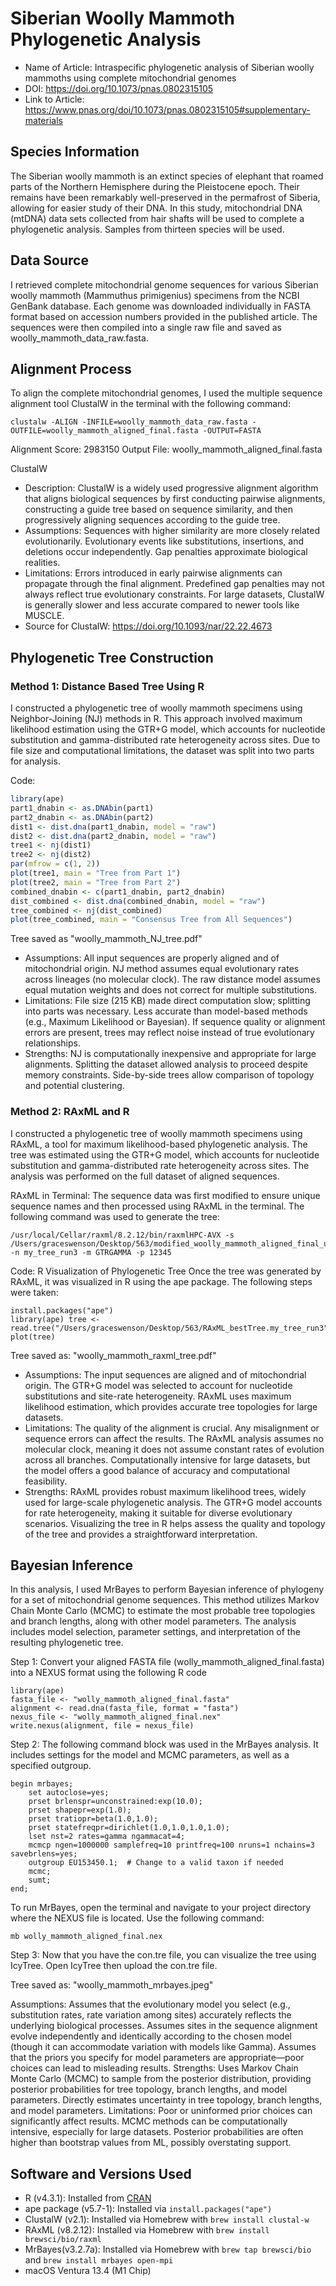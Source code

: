# Siberian Woolly Mammoth Phylogenetic Analysis
- Name of Article: Intraspecific phylogenetic analysis of Siberian woolly mammoths using complete mitochondrial genomes
- DOI:  https://doi.org/10.1073/pnas.0802315105
- Link to Article: https://www.pnas.org/doi/10.1073/pnas.0802315105#supplementary-materials

## Species Information
The Siberian woolly mammoth is an extinct species of elephant that roamed parts of the Northern Hemisphere during the Pleistocene epoch. Their remains have been remarkably well-preserved in the permafrost of Siberia, allowing for easier study of their DNA. In this study, mitochondrial DNA (mtDNA) data sets collected from hair shafts will be used to complete a phylogenetic analysis. Samples from thirteen species will be used.

## Data Source
I retrieved complete mitochondrial genome sequences for various Siberian woolly mammoth (Mammuthus primigenius) specimens from the NCBI GenBank database. Each genome was downloaded individually in FASTA format based on accession numbers provided in the published article. The sequences were then compiled into a single raw file and saved as woolly_mammoth_data_raw.fasta.

## Alignment Process
To align the complete mitochondrial genomes, I used the multiple sequence alignment tool ClustalW in the terminal with the following command:
```
clustalw -ALIGN -INFILE=woolly_mammoth_data_raw.fasta -OUTFILE=woolly_mammoth_aligned_final.fasta -OUTPUT=FASTA
```

Alignment Score: 2983150
Output File: woolly_mammoth_aligned_final.fasta

ClustalW
- Description: ClustalW is a widely used progressive alignment algorithm that aligns biological sequences by first conducting pairwise alignments, constructing a guide tree based on sequence similarity, and then progressively aligning sequences according to the guide tree.
- Assumptions: Sequences with higher similarity are more closely related evolutionarily. Evolutionary events like substitutions, insertions, and deletions occur independently. Gap penalties approximate biological realities.
- Limitations: Errors introduced in early pairwise alignments can propagate through the final alignment. Predefined gap penalties may not always reflect true evolutionary constraints. For large datasets, ClustalW is generally slower and less accurate compared to newer tools like MUSCLE.
- Source for ClustalW: https://doi.org/10.1093/nar/22.22.4673

## Phylogenetic Tree Construction
### Method 1: Distance Based Tree Using R
I constructed a phylogenetic tree of woolly mammoth specimens using Neighbor-Joining (NJ) methods in R. This approach involved maximum likelihood estimation using the GTR+G model, which accounts for nucleotide substitution and gamma-distributed rate heterogeneity across sites. Due to file size and computational limitations, the dataset was split into two parts for analysis.

Code: 
```r
library(ape)                              
part1_dnabin <- as.DNAbin(part1)
part2_dnabin <- as.DNAbin(part2)
dist1 <- dist.dna(part1_dnabin, model = "raw")
dist2 <- dist.dna(part2_dnabin, model = "raw")
tree1 <- nj(dist1)
tree2 <- nj(dist2)
par(mfrow = c(1, 2))
plot(tree1, main = "Tree from Part 1")
plot(tree2, main = "Tree from Part 2")
combined_dnabin <- c(part1_dnabin, part2_dnabin)
dist_combined <- dist.dna(combined_dnabin, model = "raw")
tree_combined <- nj(dist_combined)
plot(tree_combined, main = "Consensus Tree from All Sequences")
```
Tree saved as "woolly_mammoth_NJ_tree.pdf"

- Assumptions: All input sequences are properly aligned and of mitochondrial origin. NJ method assumes equal evolutionary rates across lineages (no molecular clock). The raw distance model assumes equal mutation weights and does not correct for multiple substitutions.
- Limitations: File size (215 KB) made direct computation slow; splitting into parts was necessary. Less accurate than model-based methods (e.g., Maximum Likelihood or Bayesian). If sequence quality or alignment errors are present, trees may reflect noise instead of true evolutionary relationships.
- Strengths: NJ is computationally inexpensive and appropriate for large alignments. Splitting the dataset allowed analysis to proceed despite memory constraints. Side-by-side trees allow comparison of topology and potential clustering.

### Method 2: RAxML and R
I constructed a phylogenetic tree of woolly mammoth specimens using RAxML, a tool for maximum likelihood-based phylogenetic analysis. The tree was estimated using the GTR+G model, which accounts for nucleotide substitution and gamma-distributed rate heterogeneity across sites. The analysis was performed on the full dataset of aligned sequences.

RAxML in Terminal:
The sequence data was first modified to ensure unique sequence names and then processed using RAxML in the terminal. The following command was used to generate the tree:
```
/usr/local/Cellar/raxml/8.2.12/bin/raxmlHPC-AVX -s /Users/graceswenson/Desktop/563/modified_woolly_mammoth_aligned_final_unique.fasta -n my_tree_run3 -m GTRGAMMA -p 12345
```

Code: R Visualization of Phylogenetic Tree
Once the tree was generated by RAxML, it was visualized in R using the ape package. The following steps were taken:
```
install.packages("ape") 
library(ape) tree <- read.tree("/Users/graceswenson/Desktop/563/RAxML_bestTree.my_tree_run3")
plot(tree)
```

Tree saved as: "woolly_mammoth_raxml_tree.pdf"

- Assumptions: The input sequences are aligned and of mitochondrial origin. The GTR+G model was selected to account for nucleotide substitutions and site-rate heterogeneity. RAxML uses maximum likelihood estimation, which provides accurate tree topologies for large datasets.
- Limitations: The quality of the alignment is crucial. Any misalignment or sequence errors can affect the results. The RAxML analysis assumes no molecular clock, meaning it does not assume constant rates of evolution across all branches. Computationally intensive for large datasets, but the model offers a good balance of accuracy and computational feasibility.
- Strengths: RAxML provides robust maximum likelihood trees, widely used for large-scale phylogenetic analysis. The GTR+G model accounts for rate heterogeneity, making it suitable for diverse evolutionary scenarios. Visualizing the tree in R helps assess the quality and topology of the tree and provides a straightforward interpretation.

## Bayesian Inference
In this analysis, I used MrBayes to perform Bayesian inference of phylogeny for a set of mitochondrial genome sequences. This method utilizes Markov Chain Monte Carlo (MCMC) to estimate the most probable tree topologies and branch lengths, along with other model parameters. The analysis includes model selection, parameter settings, and interpretation of the resulting phylogenetic tree.

Step 1: Convert your aligned FASTA file (wolly_mammoth_aligned_final.fasta) into a NEXUS format using the following R code
```
library(ape)
fasta_file <- "wolly_mammoth_aligned_final.fasta"
alignment <- read.dna(fasta_file, format = "fasta")
nexus_file <- "wolly_mammoth_aligned_final.nex"
write.nexus(alignment, file = nexus_file)
```
Step 2: The following command block was used in the MrBayes analysis. It includes settings for the model and MCMC parameters, as well as a specified outgroup.
```
begin mrbayes;
    set autoclose=yes;
    prset brlenspr=unconstrained:exp(10.0);
    prset shapepr=exp(1.0);
    prset tratiopr=beta(1.0,1.0);
    prset statefreqpr=dirichlet(1.0,1.0,1.0,1.0);
    lset nst=2 rates=gamma ngammacat=4;
    mcmcp ngen=1000000 samplefreq=10 printfreq=100 nruns=1 nchains=3 savebrlens=yes;
    outgroup EU153450.1;  # Change to a valid taxon if needed
    mcmc;
    sumt;
end;
```
To run MrBayes, open the terminal and navigate to your project directory where the NEXUS file is located. Use the following command:
```
mb wolly_mammoth_aligned_final.nex
```
Step 3: Now that you have the con.tre file, you can visualize the tree using IcyTree. Open IcyTree then upload the con.tre file.

Tree saved as: "woolly_mammoth_mrbayes.jpeg"

Assumptions: Assumes that the evolutionary model you select (e.g., substitution rates, rate variation among sites) accurately reflects the underlying biological processes. Assumes sites in the sequence alignment evolve independently and identically according to the chosen model (though it can accommodate variation with models like Gamma). Assumes that the priors you specify for model parameters are appropriate—poor choices can lead to misleading results.
Strengths: Uses Markov Chain Monte Carlo (MCMC) to sample from the posterior distribution, providing posterior probabilities for tree topology, branch lengths, and model parameters. Directly estimates uncertainty in tree topology, branch lengths, and model parameters. 
Limitations: Poor or uninformed prior choices can significantly affect results. MCMC methods can be computationally intensive, especially for large datasets. Posterior probabilities are often higher than bootstrap values from ML, possibly overstating support.

## Software and Versions Used
- R (v4.3.1): Installed from [CRAN](https://cran.r-project.org/)
- ape package (v5.7-1): Installed via `install.packages("ape")`
- ClustalW (v2.1): Installed via Homebrew with `brew install clustal-w`
- RAxML (v8.2.12): Installed via Homebrew with `brew install brewsci/bio/raxml`
- MrBayes(v3.2.7a): Installed via Homebrew with `brew tap brewsci/bio` and `brew install mrbayes open-mpi`
- macOS Ventura 13.4 (M1 Chip)


